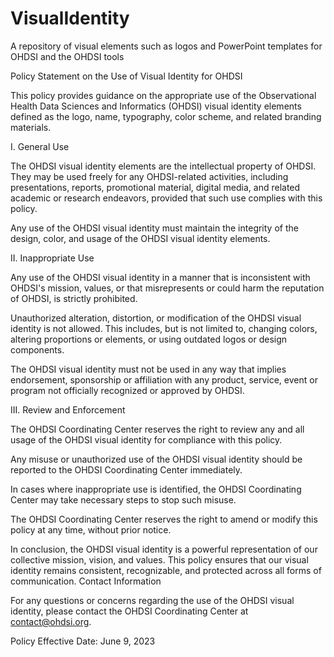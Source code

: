 # VisualIdentity
A repository of visual elements such as logos and PowerPoint templates for OHDSI and the OHDSI tools

Policy Statement on the Use of Visual Identity for OHDSI

This policy provides guidance on the appropriate use of the Observational Health Data Sciences and Informatics (OHDSI) visual identity elements defined as the logo, name, typography, color scheme, and related branding materials.

I. General Use

The OHDSI visual identity elements are the intellectual property of OHDSI. They may be used freely for any OHDSI-related activities, including presentations, reports, promotional material, digital media, and related academic or research endeavors, provided that such use complies with this policy.

Any use of the OHDSI visual identity must maintain the integrity of the design, color, and usage of the OHDSI visual identity elements.

II. Inappropriate Use

Any use of the OHDSI visual identity in a manner that is inconsistent with OHDSI's mission, values, or that misrepresents or could harm the reputation of OHDSI, is strictly prohibited.

Unauthorized alteration, distortion, or modification of the OHDSI visual identity is not allowed. This includes, but is not limited to, changing colors, altering proportions or elements, or using outdated logos or design components.

The OHDSI visual identity must not be used in any way that implies endorsement, sponsorship or affiliation with any product, service, event or program not officially recognized or approved by OHDSI.

III. Review and Enforcement

The OHDSI Coordinating Center reserves the right to review any and all usage of the OHDSI visual identity for compliance with this policy.

Any misuse or unauthorized use of the OHDSI visual identity should be reported to the OHDSI Coordinating Center immediately.

In cases where inappropriate use is identified, the OHDSI Coordinating Center may take necessary steps to stop such misuse.

The OHDSI Coordinating Center reserves the right to amend or modify this policy at any time, without prior notice.

In conclusion, the OHDSI visual identity is a powerful representation of our collective mission, vision, and values. This policy ensures that our visual identity remains consistent, recognizable, and protected across all forms of communication.
Contact Information

For any questions or concerns regarding the use of the OHDSI visual identity, please contact the OHDSI Coordinating Center at contact@ohdsi.org.

Policy Effective Date: June 9, 2023

